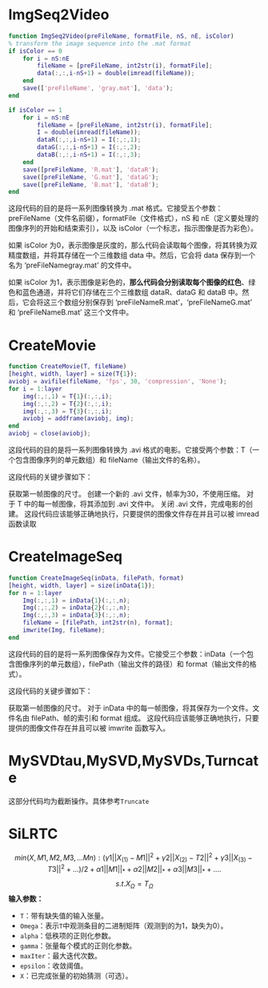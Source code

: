 # ImgSeq2Video
```Matlab
function ImgSeq2Video(preFileName, formatFile, nS, nE, isColor)
% transform the image sequence into the .mat format
if isColor == 0
    for i = nS:nE
        fileName = [preFileName, int2str(i), formatFile];
        data(:,:,i-nS+1) = double(imread(fileName));
    end
    save(['preFileName', 'gray.mat'], 'data');
end

if isColor == 1
    for i = nS:nE
        fileName = [preFileName, int2str(i), formatFile];
        I = double(imread(fileName));
        dataR(:,:,i-nS+1) = I(:,:,1);
        dataG(:,:,i-nS+1) = I(:,:,2);
        dataB(:,:,i-nS+1) = I(:,:,3);
    end
    save([preFileName, 'R.mat'], 'dataR');
    save([preFileName, 'G.mat'], 'dataG');
    save([preFileName, 'B.mat'], 'dataB');
end
```
这段代码的目的是将一系列图像转换为 .mat 格式。它接受五个参数：preFileName（文件名前缀），formatFile（文件格式），nS 和 nE（定义要处理的图像序列的开始和结束索引），以及 isColor（一个标志，指示图像是否为彩色）。

如果 isColor 为0，表示图像是灰度的，那么代码会读取每个图像，将其转换为双精度数组，并将其存储在一个三维数组 data 中。然后，它会将 data 保存到一个名为 ‘preFileNamegray.mat’ 的文件中。

如果 isColor 为1，表示图像是彩色的，**那么代码会分别读取每个图像的红色**、绿色和蓝色通道，并将它们存储在三个三维数组 dataR、dataG 和 dataB 中。然后，它会将这三个数组分别保存到 ‘preFileNameR.mat’，‘preFileNameG.mat’ 和 ‘preFileNameB.mat’ 这三个文件中。
# CreateMovie
```Matlab
function CreateMovie(T, fileName)
[height, width, layer] = size(T{1});
aviobj = avifile(fileName, 'fps', 30, 'compression', 'None');
for i = 1:layer
    img(:,:,1) = T{1}(:,:,i);
    img(:,:,2) = T{2}(:,:,i);
    img(:,:,3) = T{3}(:,:,i);
    aviobj = addframe(aviobj, img);
end
aviobj = close(aviobj);
```
这段代码的目的是将一系列图像转换为 .avi 格式的电影。它接受两个参数：T（一个包含图像序列的单元数组）和 fileName（输出文件的名称）。

这段代码的关键步骤如下：

获取第一帧图像的尺寸。
创建一个新的 .avi 文件，帧率为30，不使用压缩。
对于 T 中的每一帧图像，将其添加到 .avi 文件中。
关闭 .avi 文件，完成电影的创建。
这段代码应该能够正确地执行，只要提供的图像文件存在并且可以被 imread 函数读取
# CreateImageSeq
```Matlab
function CreateImageSeq(inData, filePath, format)
[height, width, layer] = size(inData{1});
for n = 1:layer
    Img(:,:,1) = inData{1}(:,:,n);
    Img(:,:,2) = inData{2}(:,:,n);
    Img(:,:,3) = inData{3}(:,:,n);
    fileName = [filePath, int2str(n), format];
    imwrite(Img, fileName);
end
```
这段代码的目的是将一系列图像保存为文件。它接受三个参数：inData（一个包含图像序列的单元数组），filePath（输出文件的路径）和 format（输出文件的格式）。

这段代码的关键步骤如下：

获取第一帧图像的尺寸。
对于 inData 中的每一帧图像，将其保存为一个文件。文件名由 filePath、帧的索引和 format 组成。
这段代码应该能够正确地执行，只要提供的图像文件存在并且可以被 imwrite 函数写入。
# MySVDtau,MySVD,MySVDs,Turncate
这部分代码均为截断操作。具体参考`Truncate`

# SiLRTC
$$min(X, M1, M2, M3,... Mn): (\gamma1||X_{(1)}-M1||^2 + \gamma2||X_{(2)}-T2||^2 + \gamma3||X_{(3)}-T3||^2 + ...)/2 + \alpha1||M1||_* + \alpha2||M2||_* + \alpha3||M3||_* + ....$$
$$s.t. X_\Omega = T_\Omega$$
**输入参数：**

- `T`：带有缺失值的输入张量。
- `Omega`：表示`T`中观测条目的二进制矩阵（观测到的为1，缺失为0）。
- `alpha`：低秩项的正则化参数。
- `gamma`：张量每个模式的正则化参数。
- `maxIter`：最大迭代次数。
- `epsilon`：收敛阈值。
- `X`：已完成张量的初始猜测（可选）。
